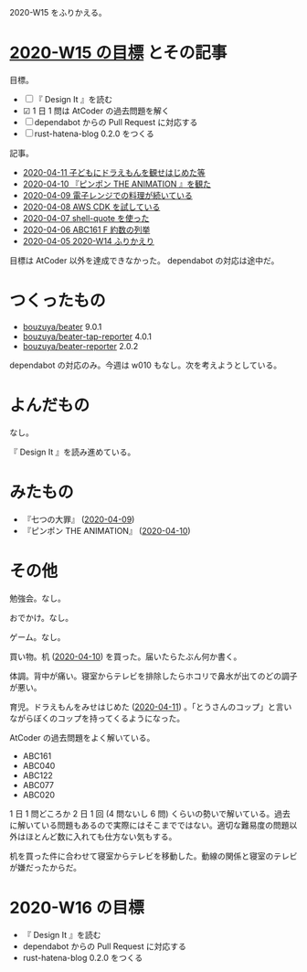 2020-W15 をふりかえる。

# [2020-W15 の目標][2020-04-05] とその記事

目標。

- ☐ 『 Design It 』を読む
- ☑ 1 日 1 問は AtCoder の過去問題を解く
- ☐ dependabot からの Pull Request に対応する
- ☐ rust-hatena-blog 0.2.0 をつくる

記事。

- [2020-04-11 子どもにドラえもんを観せはじめた等][2020-04-11]
- [2020-04-10 『ピンポン THE ANIMATION 』を観た][2020-04-10]
- [2020-04-09 電子レンジでの料理が続いている][2020-04-09]
- [2020-04-08 AWS CDK を試している][2020-04-08]
- [2020-04-07 shell-quote を使った][2020-04-07]
- [2020-04-06 ABC161 F 約数の列挙][2020-04-06]
- [2020-04-05 2020-W14 ふりかえり][2020-04-05]

目標は AtCoder 以外を達成できなかった。 dependabot の対応は途中だ。

# つくったもの

- [bouzuya/beater][] 9.0.1
- [bouzuya/beater-tap-reporter][] 4.0.1
- [bouzuya/beater-reporter][] 2.0.2

dependabot の対応のみ。今週は w010 もなし。次を考えようとしている。

# よんだもの

なし。

『 Design It 』を読み進めている。

# みたもの

- 『七つの大罪』 ([2020-04-09][])
- 『ピンポン THE ANIMATION』 ([2020-04-10][])

# その他

勉強会。なし。

おでかけ。なし。

ゲーム。なし。

買い物。机 ([2020-04-10][]) を買った。届いたらたぶん何か書く。

体調。背中が痛い。寝室からテレビを排除したらホコリで鼻水が出てのどの調子が悪い。

育児。ドラえもんをみせはじめた ([2020-04-11][]) 。「とうさんのコップ」と言いながらぼくのコップを持ってくるようになった。

AtCoder の過去問題をよく解いている。

- ABC161
- ABC040
- ABC122
- ABC077
- ABC020

1 日 1 問どころか 2 日 1 回 (4 問ないし 6 問) くらいの勢いで解いている。過去に解いている問題もあるので実際にはそこまでではない。適切な難易度の問題以外はほとんど数に入れても仕方ない気もする。

机を買った件に合わせて寝室からテレビを移動した。動線の関係と寝室のテレビが嫌だったからだ。

# 2020-W16 の目標

- 『 Design It 』を読む
- dependabot からの Pull Request に対応する
- rust-hatena-blog 0.2.0 をつくる


[2020-04-05]: https://blog.bouzuya.net/2020/04/05/
[2020-04-06]: https://blog.bouzuya.net/2020/04/06/
[2020-04-07]: https://blog.bouzuya.net/2020/04/07/
[2020-04-08]: https://blog.bouzuya.net/2020/04/08/
[2020-04-09]: https://blog.bouzuya.net/2020/04/09/
[2020-04-10]: https://blog.bouzuya.net/2020/04/10/
[2020-04-11]: https://blog.bouzuya.net/2020/04/11/
[bouzuya/beater-reporter]: https://github.com/bouzuya/beater-reporter
[bouzuya/beater-tap-reporter]: https://github.com/bouzuya/beater-tap-reporter
[bouzuya/beater]: https://github.com/bouzuya/beater
